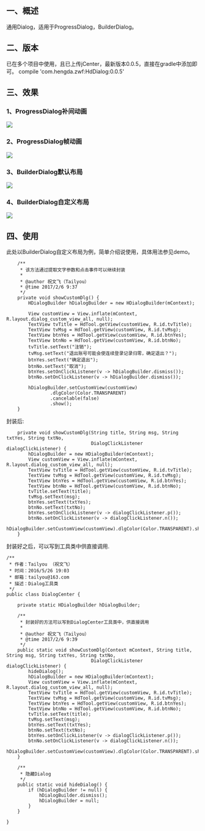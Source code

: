 ## 一、概述
通用Dialog，适用于ProgressDialog，BuilderDialog。
## 二、版本
已在多个项目中使用，且已上传jCenter，最新版本0.0.5，直接在gradle中添加即可。
compile 'com.hengda.zwf:HdDialog:0.0.5'
## 三、效果
### 1、ProgressDialog补间动画
![](http://oksdjdocc.bkt.clouddn.com/17-2-6/79120594-file_1486346779883_dc73.png)
### 2、ProgressDialog帧动画
![](http://oksdjdocc.bkt.clouddn.com/17-2-6/49606317-file_1486346779998_c220.png)
### 3、BuilderDialog默认布局
![](http://oksdjdocc.bkt.clouddn.com/17-2-6/95840505-file_1486346780216_7f00.png)
### 4、BuilderDialog自定义布局
![](http://oksdjdocc.bkt.clouddn.com/17-2-6/76351990-file_1486346780326_3ff9.png)
## 四、使用
此处以BuilderDialog自定义布局为例，简单介绍说使用，具体用法参见demo。
```
    /**
     * 该方法通过提取文字参数和点击事件可以继续封装
     *
     * @author 祝文飞（Tailyou）
     * @time 2017/2/6 9:37
     */
    private void showCustomDlg() {
        HDialogBuilder hDialogBuilder = new HDialogBuilder(mContext);

        View customView = View.inflate(mContext, R.layout.dialog_custom_view_all, null);
        TextView tvTitle = HdTool.getView(customView, R.id.tvTitle);
        TextView tvMsg = HdTool.getView(customView, R.id.tvMsg);
        TextView btnYes = HdTool.getView(customView, R.id.btnYes);
        TextView btnNo = HdTool.getView(customView, R.id.btnNo);
        tvTitle.setText("注销");
        tvMsg.setText("退出账号可能会使连续登录记录归零，确定退出？");
        btnYes.setText("确定退出");
        btnNo.setText("取消");
        btnYes.setOnClickListener(v -> hDialogBuilder.dismiss());
        btnNo.setOnClickListener(v -> hDialogBuilder.dismiss());

        hDialogBuilder.setCustomView(customView)
                .dlgColor(Color.TRANSPARENT)
                .cancelable(false)
                .show();
    }
```
封装后:
```
    private void showCustomDlg(String title, String msg, String txtYes, String txtNo,
                               DialogClickListener dialogClickListener) {
        hDialogBuilder = new HDialogBuilder(mContext);
        View customView = View.inflate(mContext, R.layout.dialog_custom_view_all, null);
        TextView tvTitle = HdTool.getView(customView, R.id.tvTitle);
        TextView tvMsg = HdTool.getView(customView, R.id.tvMsg);
        TextView btnYes = HdTool.getView(customView, R.id.btnYes);
        TextView btnNo = HdTool.getView(customView, R.id.btnNo);
        tvTitle.setText(title);
        tvMsg.setText(msg);
        btnYes.setText(txtYes);
        btnNo.setText(txtNo);
        btnYes.setOnClickListener(v -> dialogClickListener.p());
        btnNo.setOnClickListener(v -> dialogClickListener.n());
        hDialogBuilder.setCustomView(customView).dlgColor(Color.TRANSPARENT).show();
    }
```
封装好之后，可以写到工具类中供直接调用.
```
/**
 * 作者：Tailyou （祝文飞）
 * 时间：2016/5/26 19:03
 * 邮箱：tailyou@163.com
 * 描述：Dialog工具类
 */
public class DialogCenter {

    private static HDialogBuilder hDialogBuilder;

    /**
     * 封装好的方法可以写到DialogCenter工具类中，供直接调用
     *
     * @author 祝文飞（Tailyou）
     * @time 2017/2/6 9:39
     */
    public static void showCustomDlg(Context mContext, String title, String msg, String txtYes, String txtNo,
                               DialogClickListener dialogClickListener) {
        hideDialog();
        hDialogBuilder = new HDialogBuilder(mContext);
        View customView = View.inflate(mContext, R.layout.dialog_custom_view_all, null);
        TextView tvTitle = HdTool.getView(customView, R.id.tvTitle);
        TextView tvMsg = HdTool.getView(customView, R.id.tvMsg);
        TextView btnYes = HdTool.getView(customView, R.id.btnYes);
        TextView btnNo = HdTool.getView(customView, R.id.btnNo);
        tvTitle.setText(title);
        tvMsg.setText(msg);
        btnYes.setText(txtYes);
        btnNo.setText(txtNo);
        btnYes.setOnClickListener(v -> dialogClickListener.p());
        btnNo.setOnClickListener(v -> dialogClickListener.n());
        hDialogBuilder.setCustomView(customView).dlgColor(Color.TRANSPARENT).show();
    }

    /**
     * 隐藏Dialog
     */
    public static void hideDialog() {
        if (hDialogBuilder != null) {
            hDialogBuilder.dismiss();
            hDialogBuilder = null;
        }
    }

}
```
